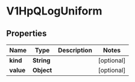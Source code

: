 

# V1HpQLogUniform


## Properties

| Name | Type | Description | Notes |
|------------ | ------------- | ------------- | -------------|
|**kind** | **String** |  |  [optional] |
|**value** | **Object** |  |  [optional] |



